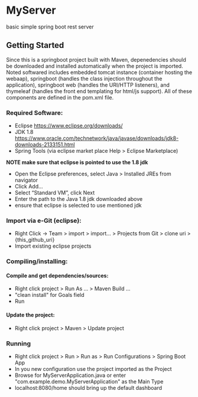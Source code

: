 # MyServer
basic simple spring boot rest server 

## Getting Started
Since this is a springboot project built with Maven, depenedencies should be downloaded and installed automatically
when the project is imported.  Noted softwared includes embedded tomcat instance (container hosting the webaap),
springboot (handles the class injection throughout the application), springboot web (handles the URI/HTTP listeners), 
and thymeleaf (handles the front end templating for html/js support).  All of these components are defined in the pom.xml file.

### Required Software:
- Eclipse https://www.eclipse.org/downloads/
- JDK 1.8 https://www.oracle.com/technetwork/java/javase/downloads/jdk8-downloads-2133151.html
- Spring Tools (via eclipse market place Help > Eclipse Marketplace)

**NOTE make sure that eclipse is pointed to use the 1.8 jdk**
- Open the Eclipse preferences, select Java > Installed JREs from navigator
- Click Add…
- Select “Standard VM”, click Next
- Enter the path to the Java 1.8 jdk downloaded above
- ensure that eclipse is selected to use mentioned jdk

### Import via e-Git (eclipse):
- Right Click -> Team > import > import... > Projects from Git > clone uri > {this_github_uri}
- Import existing eclipse projects

### Compiling/installing:
#### Compile and get dependencies/sources:
- Right click project > Run As ... > Maven Build ... 
- "clean install" for Goals field
- Run
#### Update the project:
- Right click project > Maven > Update project

### Running
- Right click project > Run > Run as > Run Configurations > Spring Boot App 
- In you new configuration use the project imported as the Project
- Browse for MyServerApplication.java or enter "com.example.demo.MyServerApplication" as the Main Type
- localhost:8080/home should bring up the default dashboard

